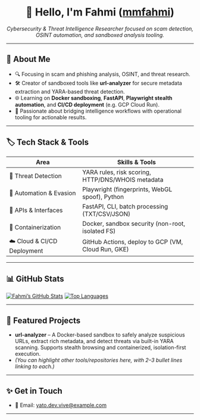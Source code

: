 <!-- Banner/Header -->
<h1 align="center">👋 Hello, I'm Fahmi (<a href="https://github.com/mmfahmi">mmfahmi</a>)</h1>
<p align="center"><em>Cybersecurity & Threat Intelligence Researcher focused on scam detection, OSINT automation, and sandboxed analysis tooling.</em></p>

---

## 🚀 About Me

- 🔍 Focusing in scam and phishing analysis, OSINT, and threat research.
- 🛠️ Creator of sandboxed tools like **url‑analyzer** for secure metadata extraction and YARA-based threat detection.
- 🌐 Learning on **Docker sandboxing**, **FastAPI**, **Playwright stealth automation**, and **CI/CD deployment** (e.g. GCP Cloud Run).
- 🧠 Passionate about bridging intelligence workflows with operational tooling for actionable results.

---

## 🏷️ Tech Stack & Tools

| Area                      | Skills & Tools |
|---------------------------|----------------|
| 🧪 Threat Detection        | YARA rules, risk scoring, HTTP/DNS/WHOIS metadata |
| 🤖 Automation & Evasion    | Playwright (fingerprints, WebGL spoof), Python |
| 🚀 APIs & Interfaces       | FastAPI, CLI, batch processing (TXT/CSV/JSON) |
| 🐳 Containerization        | Docker, sandbox security (non-root, isolated FS) |
| ☁️ Cloud & CI/CD Deployment| GitHub Actions, deploy to GCP (VM, Cloud Run, GKE) |

---

## 📊 GitHub Stats

[![Fahmi’s GitHub Stats](https://github-readme-stats.vercel.app/api?username=mmfahmi&show_icons=true)](https://github.com/mmfahmi)
[![Top Languages](https://github-readme-stats.vercel.app/api/top-langs/?username=mmfahmi&layout=compact)](https://github.com/mmfahmi)

---

## 🌟 Featured Projects

- **url-analyzer** – A Docker-based sandbox to safely analyze suspicious URLs, extract rich metadata, and detect threats via built-in YARA scanning. Supports stealth browsing and containerized, isolation-first execution.
- *(You can highlight other tools/repositories here, with 2–3 bullet lines linking to each.)*

---

## ✨ Get in Touch

- 📧 Email: [yato.dev.vive@example.com](mailto:yato.dev.vive@gmail.com)  

---


